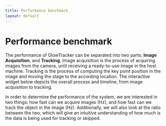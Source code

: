 ```yaml
---
title: Performance benchmark
layout: default
---
```

# Performance benchmark
The performance of GlowTracker can be separated into two parts: **Image Acquisition**, and **Tracking**.
Image acquisition is the process of acquiring images from the camera, until receiving a ready-to-use image in the host machine. 
Tracking is the process of computing the key point position in the image and moving the stage to the according location.
The interactive widget below depicts the overall process and timeline, from image acquisition to tracking.

In order to determine the performance of the system, we are interested in two things: how fast can we acquire images (Hz), and how fast can we track the object in the image (Hz). 
Additionally, we will also look at the ratio between the two, which will give an intuitive understanding of how much is the data is being used for tracking or skipped.


<div>
    <meta name=viewport content="width=device-width,initial-scale=1">  
    <meta charset="utf-8"/>
    <script src="https://www.geogebra.org/apps/deployggb.js"></script>
    <div id="ggb-element" style="height: 500px; width: 100%;"></div>
    <script type="text/javascript">

        var containerRect = document.getElementById('ggb-element').getBoundingClientRect();
        
        var params = {
            appName: "geometry", 
            material_id: "db34hnfh",
            autoHeight: true,
            width: containerRect.width,
            height: containerRect.height,
            showToolBar: false, 
            showMenuBar: false,
            showAlgebraInput: false, 
            showToolBarHelp: false,
            showResetIcon: true,
            errorDialogsActive: true,
            useBrowserForJS: false,
        };

        var ggbApplet = new GGBApplet(params, true);
        
        window.addEventListener("load", function() { 
            ggbApplet.inject('ggb-element');
        });
    </script>
</div>

## Image acquisition
In an acquisition loop, the camera sensor receives a frame-start trigger signal, the sensor is exposed for a specified exposure time, then the sensor values are read out, internally processed in the camera, and sent to the host. After the host receives the image, it goes through an image processing pipeline one more time, then it is ready to be used in the application.

There are many factors that decide the acquisition rate. 
The most important factors that the user can control are exposure time, image size (or region-of-interest ROI), and binning mode. 
The exposure time determines how long the sensor is exposed to light before being read out. 
The shorter the exposure time, the higher the acquisition rate. 
The lower the image size, the higher the acquisition rate.
The binning mode, for example, if set to an additive mode, can increase the image brightness to compensate for the lower exposure time, but also reduce the effective image resolution.
Deciding these factors depends on the equipment setup and the animal that is going to be studied.
For more information on what are the parameters that affect the image acquisition rate, please visit [Basler: Resulting frame rate](https://docs.baslerweb.com/resulting-frame-rate)

With all these affecting parameters in mind, the total time from beginning to receiving a frame-start trigger signal to having a useable image in the application is called a *one-frame time*, and it is noticeably longer than just the exposure time because it also contains the sensor readout time and image processing time.
Fortunately, we can operate the camera in a [rolling shutter](https://docs.baslerweb.com/electronic-shutter-types#rolling-shutter) mode, which exposes each row of the sensor consecutively with a small time offset (8 µs in our model) and also simultaneously read the row value out after it is finished. 
This significantly reduces the waiting time for the sensor readout and effectively increases the acquisition rate to almost equal the exposure time plus some constants.

The category of time that we will be using to benchmark is the effective image-receiving time, which is the time stamp at a point where the image is finished processing and is ready to be used in the application. The duration between each time stamp is essentially the **image acquisition rate**.


## Tracking
After receiving an image, the application computes the location of interest, tells the stage to move respectively such that the location of interest will be at the center of the image, and then waits until receiving a new image to begin tracking again.

The tracking algorithm is explained in [Code explanation: Tracking]({% link software/code_explanation.md %}#tracking), and the amount of time to compute is denoted as *Compute Tracking* in the timeline widget above.
The amount of time takes to communicate to the stage and then wait until it is moved to the specified location is called *Communicate to Stage* and *Stage Moving* respectively. 
Additionally, we will have to wait for the camera to begin a new acquisition cycle.
This is because if we were to use the latest image that we have in the application, the image could be exposed during the stage movement, resulting in a motion blur. The object may also be in a different position, which when computed, could yield an incorrect tracking position.
This amount of time depends on the tracking object, the camera, and the stage.
If the tracking objects move relatively fast in each frame, then the stage moving time increases.
If the image acquisition time is fast, then the waiting time for an acquisition cycle decreases.
If the stage movement speed profile is fast (depending on the hardware [configuration](https://www.zaber.com/protocol-manual?protocol=ASCII#topic_setting_motion_accel_ramptime)), then the waiting time for the stage to finish moving decreases.

The category of time that we will be using to benchmark is the effective image-tracking time, which is the time stamp at starting tracking of an image. The duration between each time stamp is the **tracking rate**.

## Benchmark
We have performed benchmarking on the image acquisition rate and tracking rate with varying exposure times. 
By definition, the image acquisition rate is mainly an inverse of the exposure time with some constant factor. 
We would like to know how fast our application can track with regard to image acquisition rate. 
The benchmarking is performed with maximum image ROI (3088 x 2064 pixels), no binning, in a laptop with 12th Gen Intel(R) Core(TM) i7-1255U 1.70 GHz CPU, 16 GB of RAM, and on a Windows 10 64-bit operating system. The results is shown in the plot below.

<figure class="center-figure">
    <img src="custom_assets/images/performance/image_acquisition_vs_tracking_rate.png" alt="image acquisition vs tracking rate">
</figure>

Here we can observe that the relationship between the image acquisition rate and tracking rate is almost linearly proportional to each other. 
This makes sense as the faster we can acquire images, the faster we can track them. 
However, we notice that there is a spike in the tracking rate where the image acquisition rate is equal to 33.333 Hz, which is a result of setting the exposure time to 30 ms. 
We have yet to find a definitive answer to this. 
Our intuition for now is that there may be some acquisition rate that happens to synchronize perfectly with the tracking loop, which helps reduce the synchronization waiting time.

Additionally, we would like to have an intuitive understanding of how fast the application can track compared to how fast it can acquire images. 
We can do this by dividing the image acquisition rate by the tracking rate. 
This gives us the ratio between the two called **Frames per track**, depicting how many frames have been acquired for the tracking of a frame to be completed. 
We then plot this ratio against the image acquisition rate in the plot below.

<figure class="center-figure">
    <img src="custom_assets/images/performance/image_acquisition_vs_frames_per_track.png" alt="image_acquisition vs frames per track">
</figure>

From the above plot, a similar behavior as the previous plot can be observed. 
The frames-per-track ratio is mostly linearly proportionate to the image acquisition rate. 
This is because the compute-tracking time and communicate-to-stage time are independent of the image acquisition rate. 
Meaning no matter how fast we acquire images, we still have to wait for the same fixed amount of time to compute tracking, and so the frames-per-track ratio increases. 
The peak of tracking rate at 33.33 Hz image acquisition in the previous figure also now becomes a dip in this figure because it means that it has a higher tracking rate than its neighbors. 
The frames-per-track ratio has a lower bound of 2. 
This is because if the tracking scheme is so fast that it can be completed within an image acquisition cycle, it would still need to wait for a new acquisition cycle to receive a correct image to use for the next tracking.

## Conclusion
The performance of the application depends on many variables, the hardware setup, the software, and the studied subject.
In our experience working with C. elegans and P. pacificus, using the [described setup]({% link Part_list.md %}), we found that the range of exposure time to give a good quality image while still being relative responsive is ranging from 20 ms to 60 ms, which yield the respective acquisition rates from 50 Hz to 16.67 Hz, and tracking rate from 11 Hz to 6.5 Hz, or the frames-per-track ratio of 5 to 2.5 times.